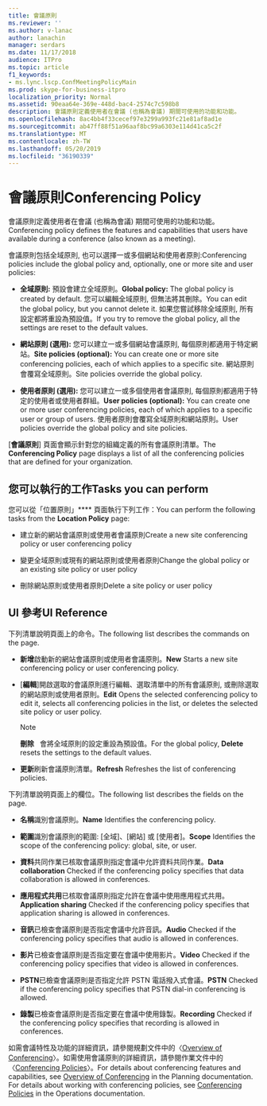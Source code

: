 ```yaml
---
title: 會議原則
ms.reviewer: ''
ms.author: v-lanac
author: lanachin
manager: serdars
ms.date: 11/17/2018
audience: ITPro
ms.topic: article
f1_keywords:
- ms.lync.lscp.ConfMeetingPolicyMain
ms.prod: skype-for-business-itpro
localization_priority: Normal
ms.assetid: 90eaa64e-369e-448d-bac4-2574c7c598b8
description: 會議原則定義使用者在會議 (也稱為會議) 期間可使用的功能和功能。
ms.openlocfilehash: 8ac4bb4f33cecef97e3299a993fc21e81af8ad1e
ms.sourcegitcommit: ab47ff88f51a96aaf8bc99a6303e114d41ca5c2f
ms.translationtype: MT
ms.contentlocale: zh-TW
ms.lasthandoff: 05/20/2019
ms.locfileid: "36190339"
---
```

# <a name="conferencing-policy"></a><span data-ttu-id="dddd4-103">會議原則</span><span class="sxs-lookup"><span data-stu-id="dddd4-103">Conferencing Policy</span></span>

<span data-ttu-id="dddd4-104">會議原則定義使用者在會議 (也稱為會議) 期間可使用的功能和功能。</span><span class="sxs-lookup"><span data-stu-id="dddd4-104">Conferencing policy defines the features and capabilities that users have available during a conference (also known as a meeting).</span></span>

<span data-ttu-id="dddd4-105">會議原則包括全域原則, 也可以選擇一或多個網站和使用者原則:</span><span class="sxs-lookup"><span data-stu-id="dddd4-105">Conferencing policies include the global policy and, optionally, one or more site and user policies:</span></span>

- <span data-ttu-id="dddd4-106">**全域原則:** 預設會建立全域原則。</span><span class="sxs-lookup"><span data-stu-id="dddd4-106">**Global policy:** The global policy is created by default.</span></span> <span data-ttu-id="dddd4-107">您可以編輯全域原則, 但無法將其刪除。</span><span class="sxs-lookup"><span data-stu-id="dddd4-107">You can edit the global policy, but you cannot delete it.</span></span> <span data-ttu-id="dddd4-108">如果您嘗試移除全域原則, 所有設定都將重設為預設值。</span><span class="sxs-lookup"><span data-stu-id="dddd4-108">If you try to remove the global policy, all the settings are reset to the default values.</span></span>

- <span data-ttu-id="dddd4-109">**網站原則 (選用):** 您可以建立一或多個網站會議原則, 每個原則都適用于特定網站。</span><span class="sxs-lookup"><span data-stu-id="dddd4-109">**Site policies (optional):** You can create one or more site conferencing policies, each of which applies to a specific site.</span></span> <span data-ttu-id="dddd4-110">網站原則會覆寫全域原則。</span><span class="sxs-lookup"><span data-stu-id="dddd4-110">Site policies override the global policy.</span></span>

- <span data-ttu-id="dddd4-111">**使用者原則 (選用):** 您可以建立一或多個使用者會議原則, 每個原則都適用于特定的使用者或使用者群組。</span><span class="sxs-lookup"><span data-stu-id="dddd4-111">**User policies (optional):** You can create one or more user conferencing policies, each of which applies to a specific user or group of users.</span></span> <span data-ttu-id="dddd4-112">使用者原則會覆寫全域原則和網站原則。</span><span class="sxs-lookup"><span data-stu-id="dddd4-112">User policies override the global policy and site policies.</span></span>

<span data-ttu-id="dddd4-113">[**會議原則**] 頁面會顯示針對您的組織定義的所有會議原則清單。</span><span class="sxs-lookup"><span data-stu-id="dddd4-113">The **Conferencing Policy** page displays a list of all the conferencing policies that are defined for your organization.</span></span>

## <a name="tasks-you-can-perform"></a><span data-ttu-id="dddd4-114">您可以執行的工作</span><span class="sxs-lookup"><span data-stu-id="dddd4-114">Tasks you can perform</span></span>

<span data-ttu-id="dddd4-115">您可以從「位置原則」\*\*\*\* 頁面執行下列工作：</span><span class="sxs-lookup"><span data-stu-id="dddd4-115">You can perform the following tasks from the **Location Policy** page:</span></span>

- <span data-ttu-id="dddd4-116">建立新的網站會議原則或使用者會議原則</span><span class="sxs-lookup"><span data-stu-id="dddd4-116">Create a new site conferencing policy or user conferencing policy</span></span>

- <span data-ttu-id="dddd4-117">變更全域原則或現有的網站原則或使用者原則</span><span class="sxs-lookup"><span data-stu-id="dddd4-117">Change the global policy or an existing site policy or user policy</span></span>

- <span data-ttu-id="dddd4-118">刪除網站原則或使用者原則</span><span class="sxs-lookup"><span data-stu-id="dddd4-118">Delete a site policy or user policy</span></span>

## <a name="ui-reference"></a><span data-ttu-id="dddd4-119">UI 參考</span><span class="sxs-lookup"><span data-stu-id="dddd4-119">UI Reference</span></span>

<span data-ttu-id="dddd4-120">下列清單說明頁面上的命令。</span><span class="sxs-lookup"><span data-stu-id="dddd4-120">The following list describes the commands on the page.</span></span>

- <span data-ttu-id="dddd4-121">**新增**啟動新的網站會議原則或使用者會議原則。</span><span class="sxs-lookup"><span data-stu-id="dddd4-121">**New** Starts a new site conferencing policy or user conferencing policy.</span></span>

- <span data-ttu-id="dddd4-122">[**編輯**]開啟選取的會議原則進行編輯、選取清單中的所有會議原則, 或刪除選取的網站原則或使用者原則。</span><span class="sxs-lookup"><span data-stu-id="dddd4-122">**Edit** Opens the selected conferencing policy to edit it, selects all conferencing policies in the list, or deletes the selected site policy or user policy.</span></span>

    > [!NOTE]
    > <span data-ttu-id="dddd4-123">**刪除**   會將全域原則的設定重設為預設值。</span><span class="sxs-lookup"><span data-stu-id="dddd4-123">For the global policy, **Delete** resets the settings to the default values.</span></span>

- <span data-ttu-id="dddd4-124">**更新**刷新會議原則清單。</span><span class="sxs-lookup"><span data-stu-id="dddd4-124">**Refresh** Refreshes the list of conferencing policies.</span></span>

<span data-ttu-id="dddd4-125">下列清單說明頁面上的欄位。</span><span class="sxs-lookup"><span data-stu-id="dddd4-125">The following list describes the fields on the page.</span></span>

- <span data-ttu-id="dddd4-126">**名稱**識別會議原則。</span><span class="sxs-lookup"><span data-stu-id="dddd4-126">**Name** Identifies the conferencing policy.</span></span>

- <span data-ttu-id="dddd4-127">**範圍**識別會議原則的範圍: [全域]、[網站] 或 [使用者]。</span><span class="sxs-lookup"><span data-stu-id="dddd4-127">**Scope** Identifies the scope of the conferencing policy: global, site, or user.</span></span>

- <span data-ttu-id="dddd4-128">**資料**共同作業已核取會議原則指定會議中允許資料共同作業。</span><span class="sxs-lookup"><span data-stu-id="dddd4-128">**Data collaboration** Checked if the conferencing policy specifies that data collaboration is allowed in conferences.</span></span>

- <span data-ttu-id="dddd4-129">**應用程式共用**已核取會議原則指定允許在會議中使用應用程式共用。</span><span class="sxs-lookup"><span data-stu-id="dddd4-129">**Application sharing** Checked if the conferencing policy specifies that application sharing is allowed in conferences.</span></span>

- <span data-ttu-id="dddd4-130">**音訊**已檢查會議原則是否指定會議中允許音訊。</span><span class="sxs-lookup"><span data-stu-id="dddd4-130">**Audio** Checked if the conferencing policy specifies that audio is allowed in conferences.</span></span>

- <span data-ttu-id="dddd4-131">**影片**已檢查會議原則是否指定要在會議中使用影片。</span><span class="sxs-lookup"><span data-stu-id="dddd4-131">**Video** Checked if the conferencing policy specifies that video is allowed in conferences.</span></span>

- <span data-ttu-id="dddd4-132">**PSTN**已檢查會議原則是否指定允許 PSTN 電話撥入式會議。</span><span class="sxs-lookup"><span data-stu-id="dddd4-132">**PSTN** Checked if the conferencing policy specifies that PSTN dial-in conferencing is allowed.</span></span>

- <span data-ttu-id="dddd4-133">**錄製**已檢查會議原則是否指定要在會議中使用錄製。</span><span class="sxs-lookup"><span data-stu-id="dddd4-133">**Recording** Checked if the conferencing policy specifies that recording is allowed in conferences.</span></span>

<span data-ttu-id="dddd4-p104">如需會議特性及功能的詳細資訊，請參閱規劃文件中的〈[Overview of Conferencing](https://technet.microsoft.com/library/5bb90e69-3d4f-4d59-a1ee-2550de84439f.aspx)〉。如需使用會議原則的詳細資訊，請參閱作業文件中的〈[Conferencing Policies](https://technet.microsoft.com/library/8f92eb7c-ee66-4df6-a726-4bff93b122cb.aspx)〉。</span><span class="sxs-lookup"><span data-stu-id="dddd4-p104">For details about conferencing features and capabilities, see [Overview of Conferencing](https://technet.microsoft.com/library/5bb90e69-3d4f-4d59-a1ee-2550de84439f.aspx) in the Planning documentation. For details about working with conferencing policies, see [Conferencing Policies](https://technet.microsoft.com/library/8f92eb7c-ee66-4df6-a726-4bff93b122cb.aspx) in the Operations documentation.</span></span>


